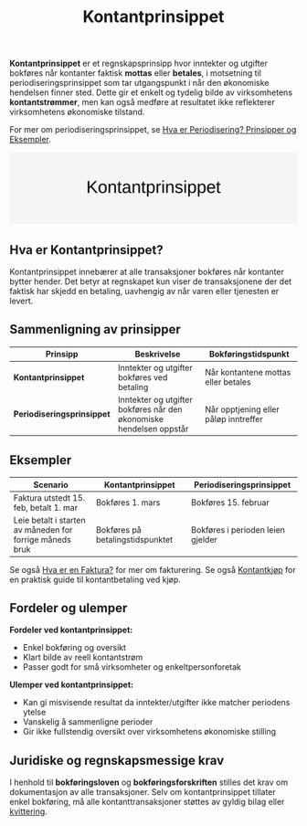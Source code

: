 ﻿---
title: "Kontantprinsippet"
seoTitle: "Kontantprinsippet"
meta_description: '**Kontantprinsippet** er et regnskapsprinsipp hvor inntekter og utgifter bokføres når kontanter faktisk **mottas** eller **betales**, i motsetning til periodi...'
slug: kontantprinsippet
type: blog
layout: pages/single
---

**Kontantprinsippet** er et regnskapsprinsipp hvor inntekter og utgifter bokføres når kontanter faktisk **mottas** eller **betales**, i motsetning til periodiseringsprinsippet som tar utgangspunkt i når den økonomiske hendelsen finner sted. Dette gir et enkelt og tydelig bilde av virksomhetens **kontantstrømmer**, men kan også medføre at resultatet ikke reflekterer virksomhetens økonomiske tilstand.

For mer om periodiseringsprinsippet, se [Hva er Periodisering? Prinsipper og Eksempler](/blogs/regnskap/hva-er-periodisering "Hva er Periodisering? Prinsipper og Eksempler").

![Kontantprinsippet](kontantprinsippet-image.svg)

## Hva er Kontantprinsippet?

Kontantprinsippet innebærer at alle transaksjoner bokføres når kontanter bytter hender. Det betyr at regnskapet kun viser de transaksjonene der det faktisk har skjedd en betaling, uavhengig av når varen eller tjenesten er levert.

## Sammenligning av prinsipper

| Prinsipp                   | Beskrivelse                                                           | Bokføringstidspunkt                       |
|----------------------------|-----------------------------------------------------------------------|-------------------------------------------|
| **Kontantprinsippet**      | Inntekter og utgifter bokføres ved betaling                           | Når kontantene mottas eller betales       |
| **Periodiseringsprinsippet** | Inntekter og utgifter bokføres når den økonomiske hendelsen oppstår | Når opptjening eller påløp inntreffer     |

## Eksempler

| Scenario                                              | Kontantprinsippet                                 | Periodiseringsprinsippet                         |
|-------------------------------------------------------|---------------------------------------------------|---------------------------------------------------|
| Faktura utstedt 15. feb, betalt 1. mar                | Bokføres 1. mars                                   | Bokføres 15. februar                              |
| Leie betalt i starten av måneden for forrige måneds bruk | Bokføres på betalingstidspunktet                   | Bokføres i perioden leien gjelder                  |

Se også [Hva er en Faktura?](/blogs/regnskap/hva-er-en-faktura "Hva er en Faktura? En Guide til Norske Fakturakrav") for mer om fakturering.
Se også [Kontantkjøp](/blogs/regnskap/kontantkjop "Kontantkjøp “ Komplett Guide til Regnskapsføring av Kontantkjøp") for en praktisk guide til kontantbetaling ved kjøp.

## Fordeler og ulemper

**Fordeler ved kontantprinsippet:**

* Enkel bokføring og oversikt
* Klart bilde av reell kontantstrøm
* Passer godt for små virksomheter og enkeltpersonforetak

**Ulemper ved kontantprinsippet:**

* Kan gi misvisende resultat da inntekter/utgifter ikke matcher periodens ytelse
* Vanskelig å sammenligne perioder
* Gir ikke fullstendig oversikt over virksomhetens økonomiske stilling

## Juridiske og regnskapsmessige krav

I henhold til **bokføringsloven** og **bokføringsforskriften** stilles det krav om dokumentasjon av alle transaksjoner. Selv om kontantprinsippet tillater enkel bokføring, må alle kontanttransaksjoner støttes av gyldig bilag eller [kvittering](/blogs/regnskap/kvittering "Hva er Kvittering? En Guide til Kvitteringskrav i Norsk Regnskap").










